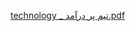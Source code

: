 [technology _ تیم پر درآمد.pdf](https://github.com/user-attachments/files/16754242/technology._.pdf)
